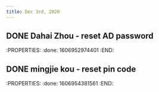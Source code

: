 ```yaml
---
title: Dec 3rd, 2020
---
```


## DONE Dahai Zhou - reset AD password
:PROPERTIES:
:done: 1606952974401
:END:
## DONE  mingjie kou - reset pin code
:PROPERTIES:
:done: 1606954381561
:END:
##
##
##
##

